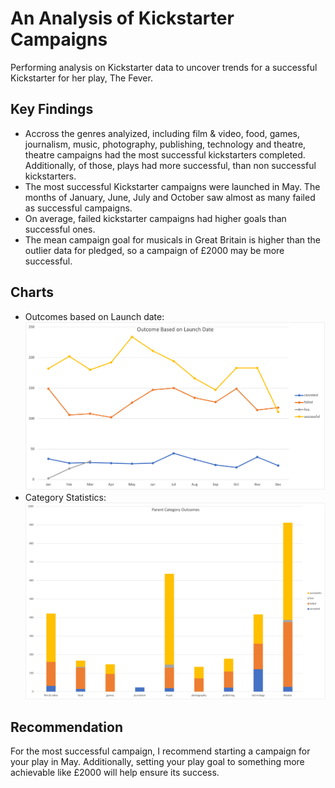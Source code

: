 # An Analysis of Kickstarter Campaigns
Performing analysis on Kickstarter data to uncover trends for a successful Kickstarter for her play, The Fever.
## Key Findings
* Accross the genres analyized, including film & video, food, games, journalism, music, photography, publishing, technology and theatre, theatre campaigns had the most successful kickstarters completed. Additionally, of those, plays had more successful, than non successful kickstarters. 
* The most successful Kickstarter campaigns were launched in May. The months of January, June, July and October saw almost as many failed as successful campaigns. 
* On average, failed kickstarter campaigns had higher goals than successful ones.
* The mean campaign goal for musicals in Great Britain is higher than the outlier data for pledged, so a campaign of £2000 may be more successful. 
## Charts
* Outcomes based on Launch date: ![Outcome Based On Launch Date](https://github.com/jmmadson/kickstarter-analysis/blob/main/Outcomebasedonlaunchdate.png)
* Category Statistics:![Parent Category Statistics](https://github.com/jmmadson/kickstarter-analysis/blob/main/ParentCategoryOutcomes.png)
## Recommendation
For the most successful campaign, I recommend starting a campaign for your play in May. Additionally, setting your play goal to something more achievable like £2000 will help ensure its success. 

